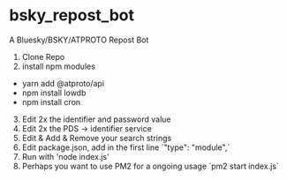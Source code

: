 # bsky_repost_bot
A Bluesky/BSKY/ATPROTO Repost Bot

1) Clone Repo
2) install npm modules
  - yarn add @atproto/api
  - npm install lowdb
  - npm install cron
3) Edit 2x the identifier and password value
4) Edit 2x the PDS -> identifier service
5) Edit & Add & Remove your search strings
6) Edit package.json, add in the first line
  ´"type": "module",´
7) Run with 'node index.js'
8) Perhaps you want to use PM2 for a ongoing usage
    ´pm2 start index.js´
